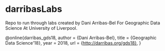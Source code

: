 # darribasLabs
Repo to run through labs created by Dani Arribas-Bel For Geographic Data Science At University of Liverpool.

@online{darribas_gds18,
  author = {Dani Arribas-Bel},
  title = {Geographic Data Science'18},
  year = 2018,
  url = {http://darribas.org/gds18},
}
